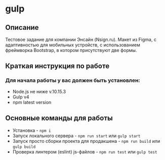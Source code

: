 # gulp
## Описание
Тестовое задание для компании Энсайн (Nsign.ru).
Макет из Figma, с адаптивностью для мобильных устройств, с использованием фреймворка Bootstrap, в котором присутствуют две формы.
## Краткая инструкция по работе
### Для начала работы у вас должен быть установлен:
* Node.js не ниже v.10.15.3
* Gulp v4
* npm latest version
## Основные команды для работы
* Установка - `npm i`
* Запуск локального сервера - `npm run start` или `gulp start`
* Запуск просто сборки проекта для продакшена - `npm run build` или `gulp build`
* Проверка линтером (eslint) js-файлов - `npm run test` или `gulp test`
